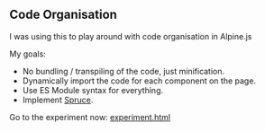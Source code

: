 ## Code Organisation

I was using this to play around with code organisation in Alpine.js

My goals:

* No bundling / transpiling of the code, just minification.
* Dynamically import the code for each component on the page.
* Use ES Module syntax for everything.
* Implement [Spruce](https://github.com/ryangjchandler/spruce).

Go to the experiment now: [experiment.html](./experiment.html)